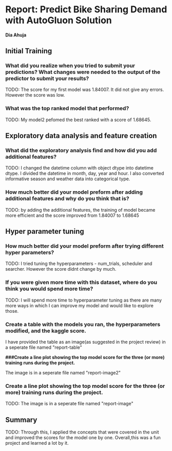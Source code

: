 # Report: Predict Bike Sharing Demand with AutoGluon Solution
#### Dia Ahuja

## Initial Training
### What did you realize when you tried to submit your predictions? What changes were needed to the output of the predictor to submit your results?
TODO: The score for my first model was 1.84007. It did not give any errors. However the score was low.

### What was the top ranked model that performed?
TODO: My model2 pefomed the best ranked with a score of 1.68645.

## Exploratory data analysis and feature creation
### What did the exploratory analysis find and how did you add additional features?
TODO:  I changed the datetime column with object dtype into datetime dtype.
I divided the datetime in month, day, year and hour.
I also converted informative season and weather data into categorical type.

### How much better did your model preform after adding additional features and why do you think that is?
TODO: by adding the additional features, the training of model became more efficient and the score improved from 1.84007 to 1.68645

## Hyper parameter tuning
### How much better did your model preform after trying different hyper parameters?
TODO: I tried tuning the hyperparameters - num_trials, scheduler and searcher. However the score didnt change by much.

### If you were given more time with this dataset, where do you think you would spend more time?
TODO: I will spend more time to hyperparameter tuning as there are many more ways in which I can improve my model and would like to explore those.

### Create a table with the models you ran, the hyperparameters modified, and the kaggle score.

I have provided the table as an image(as suggested in the project review) in a seperate file named "report-table"

**###Create a line plot showing the top model score for the three (or more) training runs during the project.**

The image is in a seperate file named "report-image2"

### Create a line plot showing the top model score for the three (or more) training runs during the project.

TODO: The image is in a seperate file named "report-image"

## Summary
TODO: Through this, I applied the concepts that were covered in the unit and improved the scores for the model one by one. Overall,this was a fun project and learned a lot by it.
